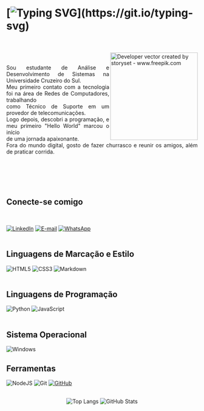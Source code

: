 # [![Typing SVG](https://readme-typing-svg.herokuapp.com?font=Fira+Code&size=24&pause=1000&color=00FF00&width=600&lines=Olá!+Meu+nome+é+Guilherme+Pironti.;Sejam+bem+vindos%2C+esse+é+meu+GitHub.)](https://git.io/typing-svg)
<br><br>
<img align="right" alt="Developer vector created by storyset - www.freepik.com" height="230" src="https://media.giphy.com/media/bGgsc5mWoryfgKBx1u/giphy.gif"><br>

<p align="justify">Sou estudante de Análise e Desenvolvimento de Sistemas na Universidade Cruzeiro do Sul.<br>
Meu primeiro contato com a tecnologia foi na área de Redes de Computadores, trabalhando<br> como Técnico de Suporte em um provedor de telecomunicações.<br> Logo depois, descobri a programação, e meu primeiro "Hello World" marcou o início <br>de uma jornada apaixonante. <br>
Fora do mundo digital, gosto de fazer churrasco e reunir os amigos, além de praticar corrida.<p>
<br> <br><br><br>


## Conecte-se comigo

<br>

[![LinkedIn](https://img.shields.io/badge/LinkedIn-0077B5?style=for-the-badge&logo=linkedin&logoColor=white)](https://www.linkedin.com/in/guilherme-pironti-843b65212/) 
[![E-mail](https://img.shields.io/badge/-Email-000?style=for-the-badge&logo=microsoft-outlook&logoColor=007BFF)](mailto:devpironti@gmail.com)
[![WhatsApp](https://img.shields.io/badge/WhatsApp-25D366?style=for-the-badge&logo=whatsapp&logoColor=white)](https://wa.me/5511982479731)
<br><br>

## Linguagens de Marcação e Estilo

![HTML5](https://img.shields.io/badge/HTML5-E34F26?style=for-the-badge&logo=html5&logoColor=white)
![CSS3](https://img.shields.io/badge/CSS3-1572B6?style=for-the-badge&logo=css3&logoColor=white)
![Markdown](https://img.shields.io/badge/Markdown-000?style=for-the-badge&logo=markdown)
<br><br>

## Linguagens de Programação
![Python](https://img.shields.io/badge/python-3670A0?style=for-the-badge&logo=python&logoColor=ffdd54)
![JavaScript](https://img.shields.io/badge/JavaScript-F7DF1E?style=for-the-badge&logo=javascript&logoColor=black)
<br><br>

## Sistema Operacional
![Windows](https://img.shields.io/badge/Windows-000?style=for-the-badge&logo=windows&logoColor=2CA5E0)

## Ferramentas
![NodeJS](https://img.shields.io/badge/node.js-6DA55F?style=for-the-badge&logo=node.js&logoColor=white)
![Git](https://img.shields.io/badge/GIT-E44C30?style=for-the-badge&logo=git&logoColor=white)
[![GitHub](https://img.shields.io/badge/GitHub-100000?style=for-the-badge&logo=github&logoColor=white)](https://github.com/SEUUSERNAME)


<br>
<center>
  <img src="https://github-readme-stats-git-masterrstaa-rickstaa.vercel.app/api/top-langs/?username=devpironti&bg_color=000&border_color=30A3DC&title_color=E94D5F&text_color=FFF" alt="Top Langs">
  <img src="https://github-readme-stats.vercel.app/api?username=devpironti&theme=transparent&bg_color=000&border_color=30A3DC&show_icons=true&icon_color=30A3DC&title_color=E94D5F&text_color=FFF" alt="GitHub Stats">
</center>



